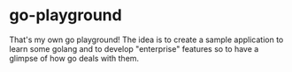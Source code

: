 # go-playground

That's my own go playground!
The idea is to create a sample application to learn some golang and to develop "enterprise" features so to have a glimpse of how go deals with them.